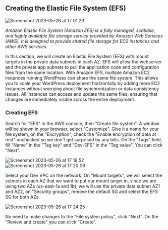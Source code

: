 ## Creating the Elastic File System (EFS)

![Screenshot 2023-05-26 at 17 01 23](https://github.com/leorickli/wordpress-aws/assets/106999054/70fae0a1-ab2a-47a6-9b79-0a51dff9ae2b)

*Amazon Elastic File System (Amazon EFS) is a fully managed, scalable, and highly available file storage service provided by Amazon Web Services (AWS). It is designed to provide shared file storage for EC2 instances and other AWS services.*

In this section, we will create an Elastic File System (EFS) with mount targets in the private data subnets in each AZ. EFS will allow the webserver and the private app subnets to pull the application code and configuration files from the same location. With Amazon EFS, multiple Amazon EC2 instances running WordPress can share the same file system. This allows you to scale your WordPress deployment horizontally by adding more EC2 instances without worrying about file synchronization or data consistency issues. All instances can access and update the same files, ensuring that changes are immediately visible across the entire deployment.

### Creating EFS

Search for "EFS" in the AWS console, then "Create file system". A window will be shown in your browser, select "Customize". Give it a name for your file system, on the "Encryption", check the "Enable encryption of data at rest" unchecked so we don't get surprised by any bills. On the "Tags" field, fill "Name" in the "Tag key" and "Dev-EFS" in the "Tag value". You can click "Next".

![Screenshot 2023-05-26 at 17 19 52](https://github.com/leorickli/wordpress-aws/assets/106999054/a27184a4-ce15-410d-a6a1-6212994aafa4)
![Screenshot 2023-05-26 at 17 20 06](https://github.com/leorickli/wordpress-aws/assets/106999054/2d3da742-2e53-4511-92e9-d1a4be7bb158)

Select your Dev VPC on the network. On "Mount targets", we will select the subnets in each AZ that we want to put our mount target in, since we are using two AZs (us-east-1a and 1b), we will use the private data subnet AZ1 and AZ2, on "Security groups", remove the default SG and select the EFS SG for both AZs.

![Screenshot 2023-05-26 at 17 24 25](https://github.com/leorickli/wordpress-aws/assets/106999054/48242edc-15e9-4659-8aba-86cd07d2f139)

No need to make changes to the "File system policy", click "Next". On the "Review and create" you can click "Create".
